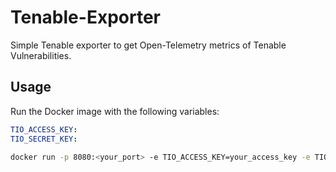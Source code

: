 # Tenable-Exporter
Simple Tenable exporter to get Open-Telemetry metrics of Tenable Vulnerabilities.

## Usage
Run the Docker image with the following variables:
``` yaml
TIO_ACCESS_KEY: 
TIO_SECRET_KEY: 
```
``` sh
docker run -p 8080:<your_port> -e TIO_ACCESS_KEY=your_access_key -e TIO_SECRET_KEY=your_secret_key tonur/tenable-exporter
```